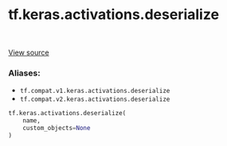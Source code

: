 <div itemscope itemtype="http://developers.google.com/ReferenceObject">
<meta itemprop="name" content="tf.keras.activations.deserialize" />
<meta itemprop="path" content="Stable" />
</div>

# tf.keras.activations.deserialize

<!-- Insert buttons -->

<table class="tfo-notebook-buttons tfo-api" align="left">
</table>

<a target="_blank" href="/code/stable/tensorflow/python/keras/activations.py">View source</a>



<!-- Start diff -->


### Aliases:

* `tf.compat.v1.keras.activations.deserialize`
* `tf.compat.v2.keras.activations.deserialize`


``` python
tf.keras.activations.deserialize(
    name,
    custom_objects=None
)
```



<!-- Placeholder for "Used in" -->
